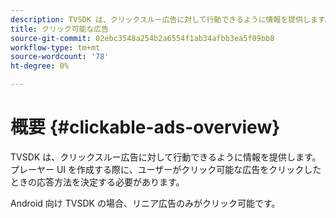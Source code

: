 ```yaml
---
description: TVSDK は、クリックスルー広告に対して行動できるように情報を提供します。 プレーヤー UI を作成する際に、ユーザーがクリック可能な広告をクリックしたときの応答方法を決定する必要があります。
title: クリック可能な広告
source-git-commit: 02ebc3548a254b2a6554f1ab34afbb3ea5f09bb8
workflow-type: tm+mt
source-wordcount: '78'
ht-degree: 0%

---
```


# 概要 {#clickable-ads-overview}

TVSDK は、クリックスルー広告に対して行動できるように情報を提供します。 プレーヤー UI を作成する際に、ユーザーがクリック可能な広告をクリックしたときの応答方法を決定する必要があります。

Android 向け TVSDK の場合、リニア広告のみがクリック可能です。
